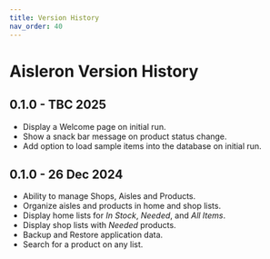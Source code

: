 ```yaml
---
title: Version History
nav_order: 40
---
```


# Aisleron Version History

## 0.1.0 - TBC 2025
* Display a Welcome page on initial run.
* Show a snack bar message on product status change. 
* Add option to load sample items into the database on initial run.

## 0.1.0 - 26 Dec 2024
* Ability to manage Shops, Aisles and Products.
* Organize aisles and products in home and shop lists.
* Display home lists for *In Stock*, *Needed*, and *All Items*.
* Display shop lists with *Needed* products.
* Backup and Restore application data.
* Search for a product on any list.